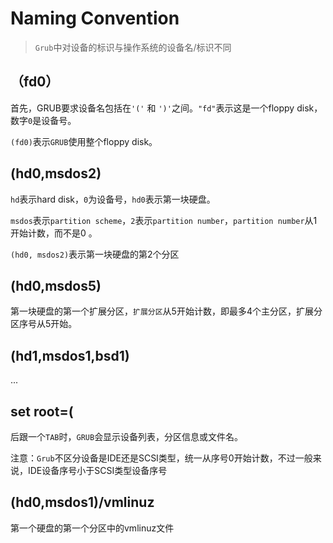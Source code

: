 # Naming Convention

>   `Grub`中对设备的标识与操作系统的设备名/标识不同



## （fd0）

首先，GRUB要求设备名包括在`'('` 和 `')'`之间。`"fd"`表示这是一个floppy disk，数字`0`是设备号。

`(fd0)`表示`GRUB`使用整个floppy disk。



## (hd0,msdos2)

`hd`表示hard disk，`0`为设备号，`hd0`表示第一块硬盘。

`msdos`表示`partition scheme`，`2`表示`partition number`，`partition number`从1开始计数，而不是0 。

`(hd0, msdos2)`表示第一块硬盘的第2个分区



## (hd0,msdos5)

第一块硬盘的第一个扩展分区，`扩展分区`从5开始计数，即最多4个主分区，扩展分区序号从5开始。



## (hd1,msdos1,bsd1)

...



## set root=(

后跟一个`TAB`时，`GRUB`会显示设备列表，分区信息或文件名。

注意：`Grub`不区分设备是IDE还是SCSI类型，统一从序号0开始计数，不过一般来说，IDE设备序号小于SCSI类型设备序号



## (hd0,msdos1)/vmlinuz

第一个硬盘的第一个分区中的vmlinuz文件



